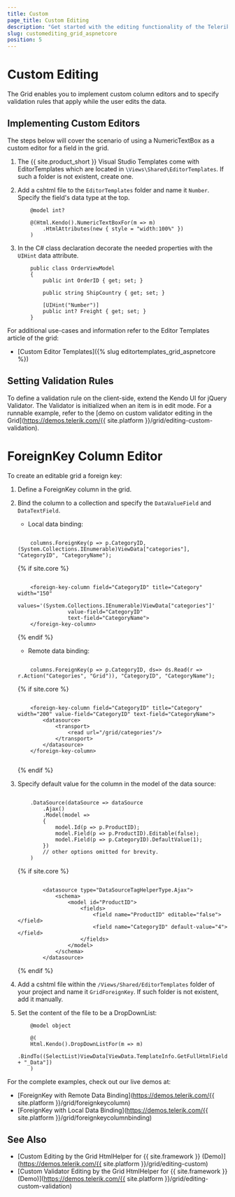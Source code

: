 ```yaml
---
title: Custom
page_title: Custom Editing
description: "Get started with the editing functionality of the Telerik UI Grid component for {{ site.framework }} allowing you to manipulate the way the data is presented."
slug: customediting_grid_aspnetcore
position: 5
---
```


# Custom Editing

The Grid enables you to implement custom column editors and to specify validation rules that apply while the user edits the data.

## Implementing Custom Editors

The steps below will cover the scenario of using a NumericTextBox as a custom editor for a field in the grid.

1. The {{ site.product_short }} Visual Studio Templates come with EditorTemplates which are located in `\Views\Shared\EditorTemplates`. If such a folder is not existent, create one. 

1. Add a cshtml file to the `EditorTemplates` folder and name it `Number`. Specify the field's data type at the top.

    ```HtmlHelper
        @model int?
        
        @(Html.Kendo().NumericTextBoxFor(m => m)
            .HtmlAttributes(new { style = "width:100%" })
        )
    ```

1. In the C# class declaration decorate the needed properties with the `UIHint` data attribute.

    ```Model
        public class OrderViewModel
        {
            public int OrderID { get; set; }

            public string ShipCountry { get; set; }

            [UIHint("Number")]
            public int? Freight { get; set; }
        }
    ```

For additional use-cases and information refer to the Editor Templates article of the grid:

* [Custom Editor Templates]({% slug editortemplates_grid_aspnetcore %})

## Setting Validation Rules

To define a validation rule on the client-side, extend the Kendo UI for jQuery Validator. The Validator is initialized when an item is in edit mode. For a runnable example, refer to the [demo on custom validator editing in the Grid](https://demos.telerik.com/{{ site.platform }}/grid/editing-custom-validation).

# ForeignKey Column Editor

To create an editable grid a foreign key:

1. Define a ForeignKey column in the grid.

1. Bind the column to a collection and specify the `DataValueField` and `DataTextField`.

    * Local data binding:

    ```HtmlHelper

        columns.ForeignKey(p => p.CategoryID, (System.Collections.IEnumerable)ViewData["categories"], "CategoryID", "CategoryName");

    ```
    {% if site.core %}
    ```TagHelper

        <foreign-key-column field="CategoryID" title="Category" width="150"
                    values='(System.Collections.IEnumerable)ViewData["categories"]' 
                    value-field="CategoryID" 
                    text-field="CategoryName">
        </foreign-key-column>

    ```
    {% endif %}

    * Remote data binding:

    ```HtmlHelper

        columns.ForeignKey(p => p.CategoryID, ds=> ds.Read(r => r.Action("Categories", "Grid")), "CategoryID", "CategoryName");

    ```
    {% if site.core %}
    ```TagHelper

        <foreign-key-column field="CategoryID" title="Category" width="200" value-field="CategoryID" text-field="CategoryName">
            <datasource>
                <transport>
                    <read url="/grid/categories"/>
                </transport>
            </datasource>
        </foreign-key-column>
        
    ```
    {% endif %}

1. Specify default value for the column in the model of the data source:

    ```HtmlHelper

        .DataSource(dataSource => dataSource
            .Ajax()
            .Model(model =>
            {
                model.Id(p => p.ProductID);
                model.Field(p => p.ProductID).Editable(false);
                model.Field(p => p.CategoryID).DefaultValue(1);
            })
            // other options omitted for brevity.
        )

    ```
    {% if site.core %}
    ```TagHelper

            <datasource type="DataSourceTagHelperType.Ajax">
                <schema>
                    <model id="ProductID">
                        <fields>
                            <field name="ProductID" editable="false"></field>
                            <field name="CategoryID" default-value="4"></field>
                        </fields>
                    </model>
                </schema>
            </datasource>

    ```
    {% endif %}

1. Add a cshtml file within the `/Views/Shared/EditorTemplates` folder of your project and name it `GridForeignKey`. If such folder is not existent, add it manually.

1. Set the content of the file to be a DropDownList:

    ```HtmlHelper
        @model object
                
        @(
        Html.Kendo().DropDownListFor(m => m)        
                .BindTo((SelectList)ViewData[ViewData.TemplateInfo.GetFullHtmlFieldName("") + "_Data"])
        )
    ```

For the complete examples, check out our live demos at:

* [ForeignKey with Remote Data Binding](https://demos.telerik.com/{{ site.platform }}/grid/foreignkeycolumn)
* [ForeignKey with Local Data Binding](https://demos.telerik.com/{{ site.platform }}/grid/foreignkeycolumnbinding)

## See Also

* [Custom Editing by the Grid HtmlHelper for {{ site.framework }} (Demo)](https://demos.telerik.com/{{ site.platform }}/grid/editing-custom)
* [Custom Validator Editing by the Grid HtmlHelper for {{ site.framework }}  (Demo)](https://demos.telerik.com/{{ site.platform }}/grid/editing-custom-validation)

